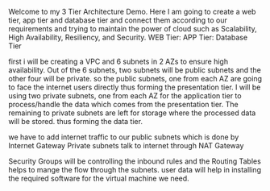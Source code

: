 Welcome to my 3 Tier Architecture Demo.
Here I am going to create a web tier, app tier and database tier and connect them according to our requirements and trying to maintain the power of cloud such as Scalability, High Availability, Resiliency, and Security. 
WEB Tier:
APP Tier:
Database Tier

first i will be creating a VPC and 6 subnets in 2 AZs to ensure high availability.
Out of the 6 subnets, two subnets will be public subnets and the other four will be private.
so the public subnets, one from each AZ are going to face the internet users directly thus forming the presentation tier.
I will be using two private subnets, one from each AZ for the application tier to process/handle the data which comes from the presentation tier.
The remaining to private subnets are left for storage where the processed data will be stored. thus forming the data tier. 

we have to add internet traffic to our public subnets which is done by Internet Gateway 
Private subnets talk to internet through NAT Gateway
 
 Security Groups will be controlling the inbound rules and the Routing Tables helps to mange the flow through the subnets.
user data will help in installing the required software for the virtual machine we need.
